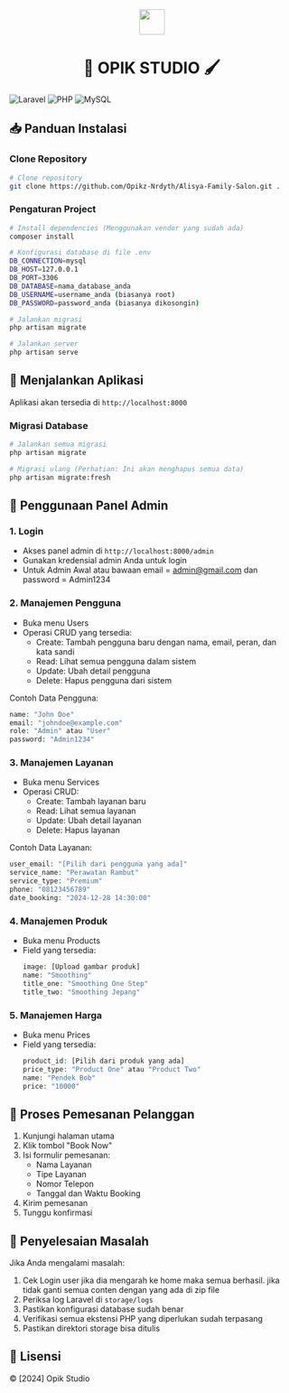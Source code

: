 <div align="center">
 <img src="https://opikstudio.my.id/logo_White.png" width="45px"/>
</div>
<div align="center">

# 🎨 OPIK STUDIO 🖌️

</div>

![Laravel](https://img.shields.io/badge/Laravel-FF2D20?style=for-the-badge&logo=laravel&logoColor=white)
![PHP](https://img.shields.io/badge/PHP-777BB4?style=for-the-badge&logo=php&logoColor=white)
![MySQL](https://img.shields.io/badge/MySQL-005C84?style=for-the-badge&logo=mysql&logoColor=white)

## 📥 Panduan Instalasi

### Clone Repository

```bash
# Clone repository
git clone https://github.com/Opikz-Nrdyth/Alisya-Family-Salon.git .

```

### Pengaturan Project

```bash
# Install dependencies (Menggunakan vendor yang sudah ada)
composer install

# Konfigurasi database di file .env
DB_CONNECTION=mysql
DB_HOST=127.0.0.1
DB_PORT=3306
DB_DATABASE=nama_database_anda
DB_USERNAME=username_anda (biasanya root)
DB_PASSWORD=password_anda (biasanya dikosongin)

# Jalankan migrasi
php artisan migrate

# Jalankan server
php artisan serve
```

## 🚀 Menjalankan Aplikasi

Aplikasi akan tersedia di `http://localhost:8000`

### Migrasi Database

```bash
# Jalankan semua migrasi
php artisan migrate

# Migrasi ulang (Perhatian: Ini akan menghapus semua data)
php artisan migrate:fresh
```

## 💼 Penggunaan Panel Admin

### 1. Login

-   Akses panel admin di `http://localhost:8000/admin`
-   Gunakan kredensial admin Anda untuk login
-   Untuk Admin Awal atau bawaan email = admin@gmail.com dan password = Admin1234

### 2. Manajemen Pengguna

-   Buka menu Users
-   Operasi CRUD yang tersedia:
    -   Create: Tambah pengguna baru dengan nama, email, peran, dan kata sandi
    -   Read: Lihat semua pengguna dalam sistem
    -   Update: Ubah detail pengguna
    -   Delete: Hapus pengguna dari sistem

Contoh Data Pengguna:

```php
name: "John Doe"
email: "johndoe@example.com"
role: "Admin" atau "User"
password: "Admin1234"
```

### 3. Manajemen Layanan

-   Buka menu Services
-   Operasi CRUD:
    -   Create: Tambah layanan baru
    -   Read: Lihat semua layanan
    -   Update: Ubah detail layanan
    -   Delete: Hapus layanan

Contoh Data Layanan:

```php
user_email: "[Pilih dari pengguna yang ada]"
service_name: "Perawatan Rambut"
service_type: "Premium"
phone: "08123456789"
date_booking: "2024-12-28 14:30:00"
```

### 4. Manajemen Produk

-   Buka menu Products
-   Field yang tersedia:
    ```php
    image: [Upload gambar produk]
    name: "Smoothing"
    title_one: "Smoothing One Step"
    title_two: "Smoothing Jepang"
    ```

### 5. Manajemen Harga

-   Buka menu Prices
-   Field yang tersedia:
    ```php
    product_id: [Pilih dari produk yang ada]
    price_type: "Product One" atau "Product Two"
    name: "Pendek Bob"
    price: "10000"
    ```

## 📱 Proses Pemesanan Pelanggan

1. Kunjungi halaman utama
2. Klik tombol "Book Now"
3. Isi formulir pemesanan:
    - Nama Layanan
    - Tipe Layanan
    - Nomor Telepon
    - Tanggal dan Waktu Booking
4. Kirim pemesanan
5. Tunggu konfirmasi

## 🔧 Penyelesaian Masalah

Jika Anda mengalami masalah:

1. Cek Login user jika dia mengarah ke home maka semua berhasil. jika tidak ganti semua conten dengan yang ada di zip file
2. Periksa log Laravel di `storage/logs`
3. Pastikan konfigurasi database sudah benar
4. Verifikasi semua ekstensi PHP yang diperlukan sudah terpasang
5. Pastikan direktori storage bisa ditulis

## 📝 Lisensi

© [2024] Opik Studio
